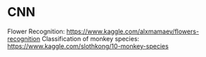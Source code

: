 # CNN

Flower Recognition: https://www.kaggle.com/alxmamaev/flowers-recognition
Classification of monkey species: https://www.kaggle.com/slothkong/10-monkey-species

